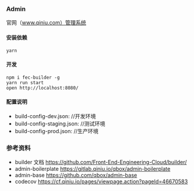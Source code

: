 ### Admin

官网（www.qiniu.com）管理系统

#### 安装依赖

```shell
yarn
```

#### 开发

```shell
npm i fec-builder -g
yarn run start
open http://localhost:8080/
```

#### 配置说明

+ build-config-dev.json:     //开发环境
+ build-config-staging.json:    //测试环境
+ build-config-prod.json:    //生产环境

### 参考资料

- builder 文档 https://github.com/Front-End-Engineering-Cloud/builder/
- admin-boilerplate https://gitlab.qiniu.io/qbox/admin-boilerplate
- admin-base https://github.com/qbox/admin-base
- codecov https://cf.qiniu.io/pages/viewpage.action?pageId=46670583
